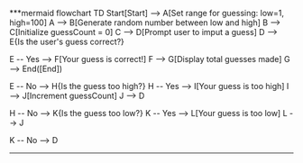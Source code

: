 ***mermaid
flowchart TD
Start[Start] --> A[Set range for guessing: low=1, high=100]
A --> B[Generate random number between low and high]
B --> C[Initialize guessCount = 0]
C --> D[Prompt user to imput a guess]
D --> E{Is the user's guess correct?}

E -- Yes --> F[Your guess is correct!]
F --> G[Display total guesses made]
G --> End([End])

E -- No --> H{Is the guess too high?}
H -- Yes --> I[Your guess is too high]
I --> J[Increment guessCount]
J --> D

H -- No --> K{Is the guess too low?}
K -- Yes --> L[Your guess is too low]
L --> J

K -- No --> D
***  

